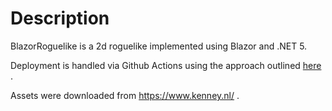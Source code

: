 # Description
BlazorRoguelike is a 2d roguelike implemented using Blazor and .NET 5.

Deployment is handled via Github Actions using the approach outlined [here](https://www.davideguida.com/how-to-deploy-blazor-webassembly-on-github-pages-using-github-actions/) . 

Assets were downloaded from https://www.kenney.nl/ .